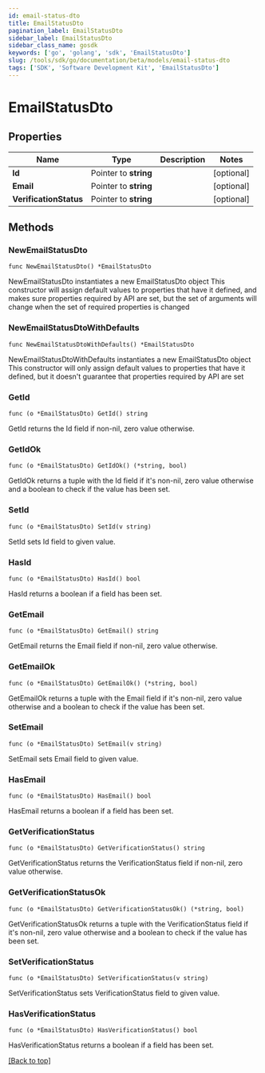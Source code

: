 ```yaml
---
id: email-status-dto
title: EmailStatusDto
pagination_label: EmailStatusDto
sidebar_label: EmailStatusDto
sidebar_class_name: gosdk
keywords: ['go', 'golang', 'sdk', 'EmailStatusDto'] 
slug: /tools/sdk/go/documentation/beta/models/email-status-dto
tags: ['SDK', 'Software Development Kit', 'EmailStatusDto']
---
```


# EmailStatusDto

## Properties

Name | Type | Description | Notes
------------ | ------------- | ------------- | -------------
**Id** | Pointer to **string** |  | [optional] 
**Email** | Pointer to **string** |  | [optional] 
**VerificationStatus** | Pointer to **string** |  | [optional] 

## Methods

### NewEmailStatusDto

`func NewEmailStatusDto() *EmailStatusDto`

NewEmailStatusDto instantiates a new EmailStatusDto object
This constructor will assign default values to properties that have it defined,
and makes sure properties required by API are set, but the set of arguments
will change when the set of required properties is changed

### NewEmailStatusDtoWithDefaults

`func NewEmailStatusDtoWithDefaults() *EmailStatusDto`

NewEmailStatusDtoWithDefaults instantiates a new EmailStatusDto object
This constructor will only assign default values to properties that have it defined,
but it doesn't guarantee that properties required by API are set

### GetId

`func (o *EmailStatusDto) GetId() string`

GetId returns the Id field if non-nil, zero value otherwise.

### GetIdOk

`func (o *EmailStatusDto) GetIdOk() (*string, bool)`

GetIdOk returns a tuple with the Id field if it's non-nil, zero value otherwise
and a boolean to check if the value has been set.

### SetId

`func (o *EmailStatusDto) SetId(v string)`

SetId sets Id field to given value.

### HasId

`func (o *EmailStatusDto) HasId() bool`

HasId returns a boolean if a field has been set.

### GetEmail

`func (o *EmailStatusDto) GetEmail() string`

GetEmail returns the Email field if non-nil, zero value otherwise.

### GetEmailOk

`func (o *EmailStatusDto) GetEmailOk() (*string, bool)`

GetEmailOk returns a tuple with the Email field if it's non-nil, zero value otherwise
and a boolean to check if the value has been set.

### SetEmail

`func (o *EmailStatusDto) SetEmail(v string)`

SetEmail sets Email field to given value.

### HasEmail

`func (o *EmailStatusDto) HasEmail() bool`

HasEmail returns a boolean if a field has been set.

### GetVerificationStatus

`func (o *EmailStatusDto) GetVerificationStatus() string`

GetVerificationStatus returns the VerificationStatus field if non-nil, zero value otherwise.

### GetVerificationStatusOk

`func (o *EmailStatusDto) GetVerificationStatusOk() (*string, bool)`

GetVerificationStatusOk returns a tuple with the VerificationStatus field if it's non-nil, zero value otherwise
and a boolean to check if the value has been set.

### SetVerificationStatus

`func (o *EmailStatusDto) SetVerificationStatus(v string)`

SetVerificationStatus sets VerificationStatus field to given value.

### HasVerificationStatus

`func (o *EmailStatusDto) HasVerificationStatus() bool`

HasVerificationStatus returns a boolean if a field has been set.


[[Back to top]](#) 


